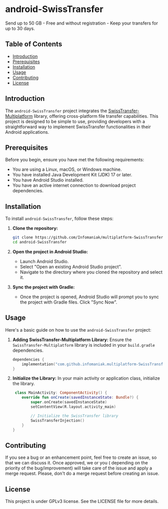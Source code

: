 # android-SwissTransfer

Send up to 50 GB - Free and without registration - Keep your transfers for up to 30 days.

## Table of Contents

- [Introduction](#introduction)
- [Prerequisites](#prerequisites)
- [Installation](#installation)
- [Usage](#usage)
- [Contributing](#contributing)
- [License](#license)

## Introduction

The `android-SwissTransfer` project integrates
the [SwissTransfer-Multiplatform](https://github.com/Infomaniak/multiplatform-SwissTransfer)  library, offering cross-platform
file transfer capabilities. This project is designed to be simple to use, providing developers with a straightforward way to
implement SwissTransfer functionalities in their Android applications.

## Prerequisites

Before you begin, ensure you have met the following requirements:

- You are using a Linux, macOS, or Windows machine.
- You have installed Java Development Kit (JDK) 17 or later.
- You have Android Studio installed.
- You have an active internet connection to download project dependencies.

## Installation

To install `android-SwissTransfer`, follow these steps:

1. **Clone the repository:**
   ```bash
   git clone https://github.com/Infomaniak/multiplatform-SwissTransfer.git
   cd android-SwissTransfer
   ```

2. **Open the project in Android Studio:**
    - Launch Android Studio.
    - Select "Open an existing Android Studio project".
    - Navigate to the directory where you cloned the repository and select it.

3. **Sync the project with Gradle:**
    - Once the project is opened, Android Studio will prompt you to sync the project with Gradle files. Click "Sync Now".

## Usage

Here's a basic guide on how to use the `android-SwissTransfer` project:

1. **Adding SwissTransfer-Multiplatform Library:**
   Ensure the `SwissTransfer-Multiplatform` library is included in your `build.gradle` dependencies.

   ```kts
   dependencies {
       implementation("com.github.infomaniak.multiplatform-SwissTransfer:Core:1.0.0")
   }
   ```

2. **Initialize the Library:**
   In your main activity or application class, initialize the library.

   ```kt
    class MainActivity: ComponentActivity() {
       override fun onCreate(savedInstanceState: Bundle?) {
           super.onCreate(savedInstanceState)
           setContentView(R.layout.activity_main)

           // Initialize the SwissTransfer library
           SwissTransferInjection()
       }
   }
   ```

## Contributing

If you see a bug or an enhancement point, feel free to create an issue, so that we can discuss it. Once approved, we or you (
depending on the priority of the bug/improvement) will take care of the issue and apply a merge request. Please, don't do a merge
request before creating an issue.

## License

This project is under GPLv3 license. See the LICENSE file for more details.
